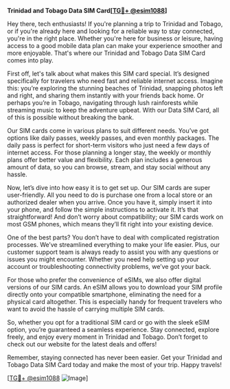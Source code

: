 **Trinidad and Tobago Data SIM Card[[TG💪+ @esim1088](https://t.me/s/esim1088)]**

Hey there, tech enthusiasts! If you're planning a trip to Trinidad and Tobago, or if you're already here and looking for a reliable way to stay connected, you're in the right place. Whether you're here for business or leisure, having access to a good mobile data plan can make your experience smoother and more enjoyable. That's where our Trinidad and Tobago Data SIM Card comes into play.

First off, let's talk about what makes this SIM card special. It’s designed specifically for travelers who need fast and reliable internet access. Imagine this: you’re exploring the stunning beaches of Trinidad, snapping photos left and right, and sharing them instantly with your friends back home. Or perhaps you’re in Tobago, navigating through lush rainforests while streaming music to keep the adventure upbeat. With our Data SIM Card, all of this is possible without breaking the bank.

Our SIM cards come in various plans to suit different needs. You’ve got options like daily passes, weekly passes, and even monthly packages. The daily pass is perfect for short-term visitors who just need a few days of internet access. For those planning a longer stay, the weekly or monthly plans offer better value and flexibility. Each plan includes a generous amount of data, so you can browse, stream, and stay social without any hassle.

Now, let’s dive into how easy it is to get set up. Our SIM cards are super user-friendly. All you need to do is purchase one from a local store or an authorized dealer when you arrive. Once you have it, simply insert it into your phone, and follow the simple instructions to activate it. It’s that straightforward! And don’t worry about compatibility; our SIM cards work on most GSM phones, which means they’ll fit right into your existing device.

One of the best parts? You don’t have to deal with complicated registration processes. We’ve streamlined everything to make your life easier. Plus, our customer support team is always ready to assist you with any questions or issues you might encounter. Whether you need help setting up your account or troubleshooting connectivity problems, we’ve got your back.

For those who prefer the convenience of eSIMs, we also offer digital versions of our SIM cards. An eSIM allows you to download your SIM profile directly onto your compatible smartphone, eliminating the need for a physical card altogether. This is especially handy for frequent travelers who want to avoid the hassle of carrying multiple SIM cards.

So, whether you opt for a traditional SIM card or go with the sleek eSIM option, you’re guaranteed a seamless experience. Stay connected, explore freely, and enjoy every moment in Trinidad and Tobago. Don’t forget to check out our website for the latest deals and offers!

Remember, staying connected has never been easier. Get your Trinidad and Tobago Data SIM Card today and make the most of your trip. Happy travels! 

[[TG💪+ @esim1088](https://t.me/s/esim1088) ![Image](https://i.postimg.cc/Y0z9fWf4/image.png)]